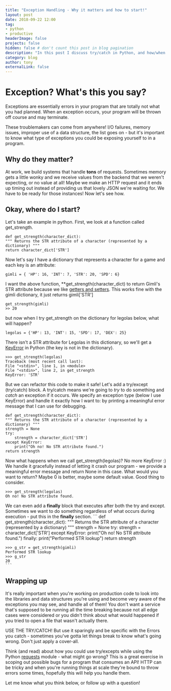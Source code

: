 ```yaml
---
title: "Exception Handling - Why it matters and how to start!"
layout: post
date: 2018-09-22 12:00
tag: 
- python
- productive
headerImage: false
projects: false
hidden: false # don't count this post in blog pagination
description: "In this post I discuss try/catch in Python, and how/when we may do this in production-ready code."
category: blog
author: tony
externalLink: false
---
```

# Exception? What's this you say?

Exceptions are essentially errors in your program that are totally not what you had planned. When an exception occurs, your program will be thrown off course and may terminate. 

These troublemakers can come from anywhere! I/O failures, memory issues, improper use of a data structure, the list goes on - but it's important to know what type of exceptions you could be exposing yourself to in a program. 

## Why do they matter? 

At work, we build systems that handle **tons** of requests. Sometimes memory gets a little wonky and we receive values from the backend that we weren't expecting, or no value at all! Maybe we make an HTTP request and it ends up timing out instead of providing us that lovely JSON we're waiting for. We have to be ready for those instances! Now let's see how. 

## Okay, where do I start?

Let's take an example in python. First, we look at a function called get_strength. 

    def get_strength(character_dict): 
    """ Returns the STR attribute of a character (represented by a dictionary) """ 
    return character_dict['STR']
    
Now let's say I have a dictionary that represents a character for a game and each key is an attribute: 

    gimli = { 'HP': 16, 'INT': 7, 'STR': 20, 'SPD': 6}

I want the above function, **get_strength(character_dict) to return Gimli's STR attribute because we like [getters and setters](https://en.wikipedia.org/wiki/Mutator_method). This works fine with the gimli dictionary, it just returns gimli['STR']

    get_strength(gimli)
    >> 20

but now when I try get_strength on the dictionary for legolas below, what will happen?

    legolas = {'HP': 13, 'INT': 15, 'SPD': 17, 'DEX': 25}

There isn't a STR attribute for Legolas in this dictionary, so we'll get a [KeyError](https://wiki.python.org/moin/KeyError) in Python (the key is not in the dictionary). 

    >>> get_strength(legolas)
    Traceback (most recent call last):
    File "<stdin>", line 1, in <module>
    File "<stdin>", line 2, in get_strength
    KeyError: 'STR'

But we can refactor this code to make it safe! Let's add a try/except (try/catch) block. A try/catch means we're going to *try* to do something and *catch* an exception if it occurs. We specify an exception type (below I use KeyError) and handle it exactly how I want to: by printing a meaningful error message that I can use for debugging.  

    def get_strength(character_dict): 
    """ Returns the STR attribute of a character (represented by a dictionary) """ 
    strength = None
    try: 
        strength = character_dict['STR']
    except KeyError: 
        print("Oh no! No STR attribute found.") 
    return strength

Now what happens when we call get_strength(legolas)?  No more KeyError :) We handle it gracefully instead of letting it crash our program - we provide a meaningful error message and return None in this case. What would you want to return? Maybe 0 is better, maybe some default value. Good thing to consider.

    >>> get_strength(legolas)
    Oh no! No STR attribute found.

We can even add a **finally** block that executes after both the try and except. Sometimes we want to do something regardless of what occurs during execution - put this in the **finally** section. 
    ```
    def get_strength(character_dict): 
    """ Returns the STR attribute of a character (represented by a dictionary) """ 
    strength = None
    try: 
        strength = character_dict['STR']
    except KeyError: 
        print("Oh no! No STR attribute found.") 
    finally: 
        print("Performed STR lookup")
    return strength

    >>> g_str = get_strength(gimli)
    Performed STR lookup
    >>> g_str
    20
    ```

## Wrapping up

It's really important when you're working on production code to look into the libraries and data structures you're using and become very aware of the exceptions you may see, and handle all of them! You don't want a service that's supposed to be running all the time breaking because not all edge cases were considered or you didn't think about what would happened if you tried to open a file that wasn't actually there. 

USE THE TRY/CATCH! But use it sparingly and be specific with the Errors you catch - sometimes you've gotta let things break to know what's going wrong. Don't just apply a cover-all. 

Think (and read) about how you could use try/excepts while using the Python [requests](http://docs.python-requests.org/en/master/) module - what might go wrong? This is a great exercise in scoping out possible bugs for a program that consumes an API! HTTP can be tricky and when you're running things at scale they're bound to throw errors some times, hopefully this will help you handle them. 

Let me know what you think below, or follow up with a question!


